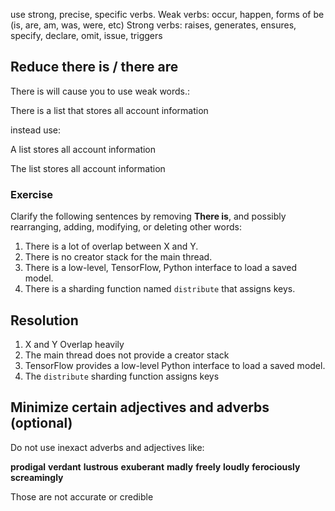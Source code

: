 use strong, precise, specific verbs.
Weak verbs:
occur, happen, forms of be (is, are, am, was, were, etc)
Strong verbs:
raises, generates, ensures, specify, declare, omit, issue, triggers
## Reduce there is / there are

There is will cause you to use weak words.:

There is a list that stores all account information

instead use:

A list stores all account information

The list stores all account information

### Exercise

Clarify the following sentences by removing **There is**, and possibly rearranging, adding, modifying, or deleting other words:

1. There is a lot of overlap between X and Y.
2. There is no creator stack for the main thread.
3. There is a low-level, TensorFlow, Python interface to load a saved model.
4. There is a sharding function named `distribute` that assigns keys.

## Resolution

1. X and Y Overlap heavily
2. The main thread does not provide a creator stack
3. TensorFlow provides a low-level Python interface to load a saved model.
4. The `distribute` sharding function assigns keys

## Minimize certain adjectives and adverbs (optional)

Do not use inexact adverbs and adjectives like:

**prodigal** 
**verdant**
**lustrous**
**exuberant**
**madly**
**freely**
**loudly**
**ferociously**
**screamingly**

 Those are not accurate or credible
